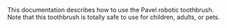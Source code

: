 This documentation describes how to use the Pavel robotic 
toothbrush.
Note that this toothbrush is totally safe to use for children, 
adults, or pets.